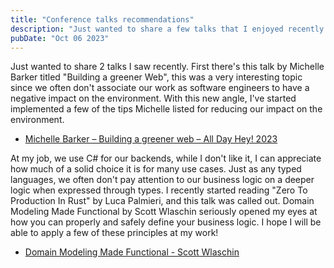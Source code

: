 ```yaml
---
title: "Conference talks recommendations"
description: "Just wanted to share a few talks that I enjoyed recently!"
pubDate: "Oct 06 2023"
---
```


Just wanted to share 2 talks I saw recently. First there's this talk by Michelle Barker titled "Building a greener Web", this was a very interesting topic since we often don't associate our work as software engineers to have a negative impact on the environment. With this new angle, I've started implemented a few of the tips Michelle listed for reducing our impact on the environment.

- [Michelle Barker – Building a greener web – All Day Hey! 2023](https://www.youtube.com/watch?v=EfPoOt7T5lg)

At my job, we use C# for our backends, while I don't like it, I can appreciate how much of a solid choice it is for many use cases. Just as any typed languages, we often don't pay attention to our business logic on a deeper logic when expressed through types. I recently started reading "Zero To Production In Rust" by Luca Palmieri, and this talk was called out. Domain Modeling Made Functional by Scott Wlaschin seriously opened my eyes at how you can properly and safely define your business logic. I hope I will be able to apply a few of these principles at my work!

- [Domain Modeling Made Functional - Scott Wlaschin](https://www.youtube.com/watch?v=1pSH8kElmM4)
